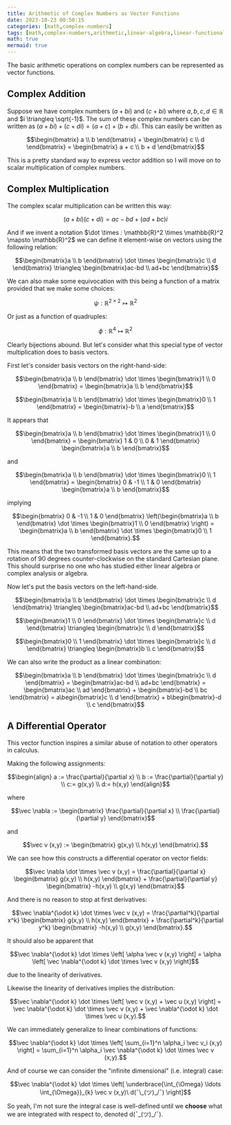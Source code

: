 ```yaml
---
title: Arithmetic of Complex Numbers as Vector Functions
date: 2023-10-23 00:50:15
categories: [math,complex-numbers]
tags: [math,complex-numbers,arithmetic,linear-algebra,linear-functional,differential-operator,vectors,vector-functions]
math: true
mermaid: true
---
```


The basic arithmetic operations on complex numbers can be represented as vector functions.

## Complex Addition

Suppose we have complex numbers $(a+bi)$ and $(c+bi)$ where $a,b,c,d \in \mathbb{R}$ and $i \triangleq \sqrt{-1}$. The sum of these complex numbers can be written as $(a + bi) + (c + di) = (a+c)+(b+d)i$. This can easily be written as 

$$\begin{bmatrix} a \\ b \end{bmatrix} + \begin{bmatrix} c \\ d \end{bmatrix} = \begin{bmatrix} a + c \\ b + d \end{bmatrix}$$

This is a pretty standard way to express vector addition so I will move on to scalar multiplication of complex numbers.

## Complex Multiplication

The complex scalar multiplication can be written this way:

$$(a + bi) (c + di) = ac - bd +(ad + bc)i$$

And if we invent a notation $\dot \times : \mathbb{R}^2 \times \mathbb{R}^2 \mapsto \mathbb{R}^2$ we can define it element-wise on vectors using the following relation:

$$\begin{bmatrix}a \\ b \end{bmatrix} \dot \times \begin{bmatrix}c \\ d \end{bmatrix} \triangleq \begin{bmatrix}ac-bd \\ ad+bc \end{bmatrix}$$

We can also make some equivocation with this being a function of a matrix provided that we make some choices:

$$\psi: \mathbb{R}^{2 \times 2} \mapsto \mathbb{R}^2$$

Or just as a function of quadruples:

$$\phi : \mathbb{R}^4 \mapsto \mathbb{R}^2$$

Clearly bijections abound. But let's consider what this special type of vector multiplication does to basis vectors.

First let's consider basis vectors on the right-hand-side:

$$\begin{bmatrix}a \\ b \end{bmatrix} \dot \times \begin{bmatrix}1 \\ 0 \end{bmatrix} = \begin{bmatrix}a \\ b \end{bmatrix}$$

$$\begin{bmatrix}a \\ b \end{bmatrix} \dot \times \begin{bmatrix}0 \\ 1 \end{bmatrix} = \begin{bmatrix}-b \\ a \end{bmatrix}$$

It appears that 

$$\begin{bmatrix}a \\ b \end{bmatrix} \dot \times \begin{bmatrix}1 \\ 0 \end{bmatrix} = \begin{bmatrix} 1 & 0 \\ 0 & 1 \end{bmatrix} \begin{bmatrix}a \\ b \end{bmatrix}$$

and 

$$\begin{bmatrix}a \\ b \end{bmatrix} \dot \times \begin{bmatrix}0 \\ 1 \end{bmatrix} = \begin{bmatrix} 0 & -1 \\ 1 & 0 \end{bmatrix} \begin{bmatrix}a \\ b \end{bmatrix}$$

implying

$$\begin{bmatrix} 0 & -1 \\ 1 & 0 \end{bmatrix} \left(\begin{bmatrix}a \\ b \end{bmatrix} \dot \times \begin{bmatrix}1 \\ 0 \end{bmatrix} \right) = \begin{bmatrix}a \\ b \end{bmatrix} \dot \times \begin{bmatrix}0 \\ 1 \end{bmatrix}.$$

This means that the two transformed basis vectors are the same up to a rotation of 90 degrees counter-clockwise on the standard Cartesian plane. This should surprise no one who has studied either linear algebra or complex analysis or algebra.


Now let's put the basis vectors on the left-hand-side.

$$\begin{bmatrix}a \\ b \end{bmatrix} \dot \times \begin{bmatrix}c \\ d \end{bmatrix} \triangleq \begin{bmatrix}ac-bd \\ ad+bc \end{bmatrix}$$

$$\begin{bmatrix}1 \\ 0 \end{bmatrix} \dot \times \begin{bmatrix}c \\ d \end{bmatrix} \triangleq \begin{bmatrix}c \\ d \end{bmatrix}$$

$$\begin{bmatrix}0 \\ 1 \end{bmatrix} \dot \times \begin{bmatrix}c \\ d \end{bmatrix} \triangleq \begin{bmatrix}b \\ c \end{bmatrix}$$

We can also write the product as a linear combination:

$$\begin{bmatrix}a \\ b \end{bmatrix} \dot \times \begin{bmatrix}c \\ d \end{bmatrix} = \begin{bmatrix}ac-bd \\ ad+bc \end{bmatrix} = \begin{bmatrix}ac \\ ad \end{bmatrix} + \begin{bmatrix}-bd \\ bc \end{bmatrix} = a\begin{bmatrix}c \\ d \end{bmatrix} + b\begin{bmatrix}-d \\ c \end{bmatrix}$$

## A Differential Operator

This vector function inspires a similar abuse of notation to other operators in calculus.

Making the following assignments:

$$\begin{align} a := \frac{\partial}{\partial x} \\ b := \frac{\partial}{\partial y} \\ c:= g(x,y) \\ d:= h(x,y) \end{align}$$

where 

$$\vec \nabla := \begin{bmatrix} \frac{\partial}{\partial x} \\ \frac{\partial}{\partial y} \end{bmatrix}$$

and 

$$\vec v (x,y) := \begin{bmatrix} g(x,y) \\ h(x,y) \end{bmatrix}.$$

We can see how this constructs a differential operator on vector fields:

$$\vec \nabla \dot \times \vec v (x,y) = \frac{\partial}{\partial x} \begin{bmatrix} g(x,y) \\ h(x,y) \end{bmatrix} + \frac{\partial}{\partial y} \begin{bmatrix} -h(x,y) \\ g(x,y) \end{bmatrix}$$


And there is no reason to stop at first derivatives:

$$\vec \nabla^{\odot k} \dot \times \vec v (x,y) = \frac{\partial^k}{\partial x^k} \begin{bmatrix} g(x,y) \\ h(x,y) \end{bmatrix} + \frac{\partial^k}{\partial y^k} \begin{bmatrix} -h(x,y) \\ g(x,y) \end{bmatrix}.$$

It should also be apparent that 

$$\vec \nabla^{\odot k} \dot \times \left[ \alpha \vec v (x,y) \right] = \alpha \left[ \vec \nabla^{\odot k} \dot \times \vec v (x,y) \right]$$

due to the linearity of derivatives.

Likewise the linearity of derivatives implies the distribution:

$$\vec \nabla^{\odot k} \dot \times  \left[ \vec v (x,y) + \vec u (x,y) \right] = \vec \nabla^{\odot k} \dot \times  \vec v (x,y) + \vec \nabla^{\odot k} \dot \times  \vec u (x,y).$$

We can immediately generalize to linear combinations of functions:

$$\vec \nabla^{\odot k} \dot \times  \left[ \sum_{i=1}^n \alpha_i \vec v_i (x,y) \right] = \sum_{i=1}^n \alpha_i \vec \nabla^{\odot k} \dot \times  \vec v (x,y).$$

And of course we can consider the "infinite dimensional" (i.e. integral) case:

$$\vec \nabla^{\odot k} \dot \times  \left[ \underbrace{\int_{\Omega} \ldots \int_{\Omega}}_{k} \vec v (x,y)\   d(¯\_(ツ)_/¯) \right]$$

So yeah, I'm not sure the integral case is well-defined until we **choose** what we are integrated with respect to, denoted d(¯\_(ツ)_/¯).
